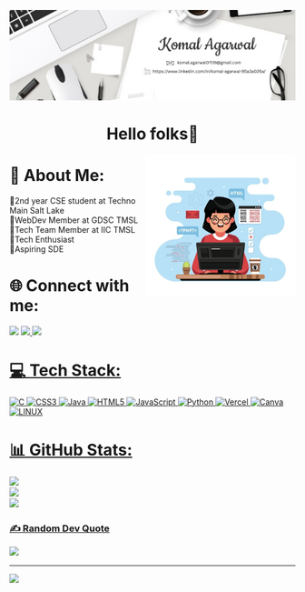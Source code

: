 ![Header](./header.png)


<h1 align="center">Hello folks👋</h1>
<img src="./about.jpg" alt="me" height=250px align="right">

# 💫 About Me:
🔹2nd year CSE student at Techno Main Salt Lake<br>🔹WebDev Member at GDSC TMSL<br>🔹Tech Team Member at IIC TMSL<br>🔹Tech Enthusiast<br>🔹Aspiring SDE

# 🌐 Connect with me:
<a href="http://www.linkedin.com/in/komal-agarwal-95a3a026a" alt="Komal Agarwal | LinkedIn"><img src="https://img.icons8.com/fluent/48/000000/linkedin.png" ></a>
<a href="mailto:komal.agarwal0709@gmail.com" alt="Komal Agarwal | Gmail"><img src="https://img.icons8.com/fluent/48/000000/gmail.png">
<a href="https://auth.geeksforgeeks.org/user/komalagars3zm" alt="Komal Agarwal | GeeksforGeeks"><img src="https://img.icons8.com/color/48/000000/GeeksforGeeks.png"/>

# 💻 Tech Stack:
![C](https://img.shields.io/badge/c-%2300599C.svg?style=for-the-badge&logo=c&logoColor=white) ![CSS3](https://img.shields.io/badge/css3-%231572B6.svg?style=for-the-badge&logo=css3&logoColor=white) ![Java](https://img.shields.io/badge/java-%23ED8B00.svg?style=for-the-badge&logo=java&logoColor=white) ![HTML5](https://img.shields.io/badge/html5-%23E34F26.svg?style=for-the-badge&logo=html5&logoColor=white) ![JavaScript](https://img.shields.io/badge/javascript-%23323330.svg?style=for-the-badge&logo=javascript&logoColor=%23F7DF1E) ![Python](https://img.shields.io/badge/python-3670A0?style=for-the-badge&logo=python&logoColor=ffdd54) ![Vercel](https://img.shields.io/badge/vercel-%23000000.svg?style=for-the-badge&logo=vercel&logoColor=white) ![Canva](https://img.shields.io/badge/Canva-%2300C4CC.svg?style=for-the-badge&logo=Canva&logoColor=white) ![LINUX](https://img.shields.io/badge/Linux-FCC624?style=for-the-badge&logo=linux&logoColor=black)

# 📊 GitHub Stats:
![](https://github-readme-stats.vercel.app/api?username=komal-agarwal5&theme=tokyonight&hide_border=false&include_all_commits=false&count_private=false)<br/>
![](https://github-readme-streak-stats.herokuapp.com/?user=komal-agarwal5&theme=tokyonight&hide_border=false)<br/>
![](https://github-readme-stats.vercel.app/api/top-langs/?username=komal-agarwal5&theme=tokyonight&hide_border=false&include_all_commits=false&count_private=false&layout=compact)

### ✍️ Random Dev Quote
![](https://quotes-github-readme.vercel.app/api?type=horizontal&theme=radical)

---
[![](https://visitcount.itsvg.in/api?id=komal-agarwal5&icon=0&color=0)](https://visitcount.itsvg.in)
